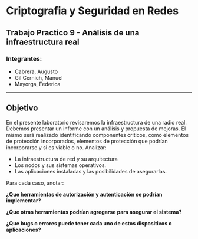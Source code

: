# Criptografia y Seguridad en Redes

## Trabajo Practico 9 - Análisis de una infraestructura real

### Integrantes:

- Cabrera, Augusto
- Gil Cernich, Manuel
- Mayorga, Federica

---

## Objetivo 
En el presente laboratorio revisaremos la infraestructura de una radio real. 
Debemos presentar un informe con un análisis y propuesta de mejoras. El mismo será realizado identificando componentes críticos, como elementos de protección incorporados, elementos de protección que podrían incorporarse y si es viable o no. 
Analizar:
  - La infraestructura de red y su arquitectura 
  - Los nodos y sus sistemas operativos. 
  - Las aplicaciones instaladas y las posibilidades de asegurarlas.

Para cada caso, anotar: 

**¿Que herramientas de autorización y autenticación se podrían implementar?**

**¿Que otras herramientas podrían agregarse para asegurar el sistema?**

**¿Que bugs o errores puede tener cada uno de estos dispositivos o aplicaciones?**